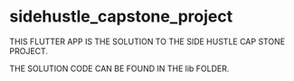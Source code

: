 # sidehustle_capstone_project

THIS FLUTTER APP IS THE SOLUTION TO THE SIDE HUSTLE CAP STONE PROJECT.

THE SOLUTION CODE CAN BE FOUND IN THE lib FOLDER.
